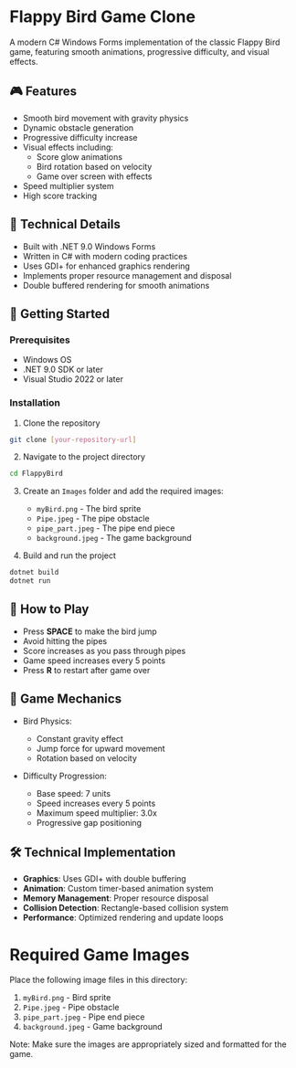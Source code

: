 # Flappy Bird Game Clone

A modern C# Windows Forms implementation of the classic Flappy Bird game, featuring smooth animations, progressive difficulty, and visual effects.

## 🎮 Features

- Smooth bird movement with gravity physics
- Dynamic obstacle generation
- Progressive difficulty increase
- Visual effects including:
  - Score glow animations
  - Bird rotation based on velocity
  - Game over screen with effects
- Speed multiplier system
- High score tracking

## 🔧 Technical Details

- Built with .NET 9.0 Windows Forms
- Written in C# with modern coding practices
- Uses GDI+ for enhanced graphics rendering
- Implements proper resource management and disposal
- Double buffered rendering for smooth animations

## 🚀 Getting Started

### Prerequisites

- Windows OS
- .NET 9.0 SDK or later
- Visual Studio 2022 or later

### Installation

1. Clone the repository
```bash
git clone [your-repository-url]
```

2. Navigate to the project directory
```bash
cd FlappyBird
```

3. Create an `Images` folder and add the required images:
   - `myBird.png` - The bird sprite
   - `Pipe.jpeg` - The pipe obstacle
   - `pipe_part.jpeg` - The pipe end piece
   - `background.jpeg` - The game background

4. Build and run the project
```bash
dotnet build
dotnet run
```

## 🎯 How to Play

- Press **SPACE** to make the bird jump
- Avoid hitting the pipes
- Score increases as you pass through pipes
- Game speed increases every 5 points
- Press **R** to restart after game over

## 🎨 Game Mechanics

- Bird Physics:
  - Constant gravity effect
  - Jump force for upward movement
  - Rotation based on velocity

- Difficulty Progression:
  - Base speed: 7 units
  - Speed increases every 5 points
  - Maximum speed multiplier: 3.0x
  - Progressive gap positioning

## 🛠️ Technical Implementation

- **Graphics**: Uses GDI+ with double buffering
- **Animation**: Custom timer-based animation system
- **Memory Management**: Proper resource disposal
- **Collision Detection**: Rectangle-based collision system
- **Performance**: Optimized rendering and update loops


# Required Game Images

Place the following image files in this directory:

1. `myBird.png` - Bird sprite
2. `Pipe.jpeg` - Pipe obstacle
3. `pipe_part.jpeg` - Pipe end piece
4. `background.jpeg` - Game background

Note: Make sure the images are appropriately sized and formatted for the game.
